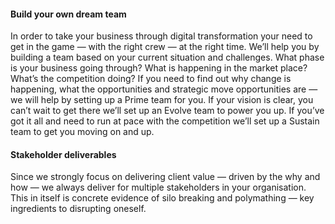 #### Build your own dream team

In order to take your business through digital transformation your need to get in the game — with the right crew — at the right time. We’ll help you by building a team based on your current situation and challenges. What phase is your business going through? What is happening in the market place? What’s the competition doing? If you need to find out why change is happening, what the opportunities and strategic move opportunities are —  we will help by setting up a Prime team for you. If your vision is clear, you can’t wait to get there we’ll set up an Evolve team to power you up. If you’ve got it all and need to run at pace with the competition we’ll set up a Sustain team to get you moving on and up.

#### Stakeholder deliverables

Since we strongly focus on delivering client value — driven by the why and how — we always deliver for multiple stakeholders in your organisation. This in itself is concrete evidence of silo breaking and polymathing — key ingredients to disrupting oneself. 

